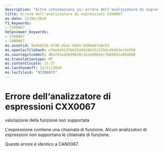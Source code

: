 ```yaml
---
description: "Altre informazioni su: errore dell'analizzatore di espressioni CXX0067"
title: Errore dell‘analizzatore di espressioni CXX0067
ms.date: 11/04/2016
f1_keywords:
- CXX0067
helpviewer_keywords:
- CXX0067
- CAN0067
ms.assetid: 9a3e642b-4746-41ac-b665-bd98a6fa0cb3
ms.openlocfilehash: e7be4ab137bb32ddb54b151315dc42e63ecbafb9
ms.sourcegitcommit: d6af41e42699628c3e2e6063ec7b03931a49a098
ms.translationtype: MT
ms.contentlocale: it-IT
ms.lasthandoff: 12/11/2020
ms.locfileid: "97208073"
---
```

# <a name="expression-evaluator-error-cxx0067"></a>Errore dell‘analizzatore di espressioni CXX0067

valutazione della funzione non supportata

L'espressione contiene una chiamata di funzione. Alcuni analizzatori di espressioni non supportano le chiamate di funzione.

Questo errore è identico a CAN0067.
